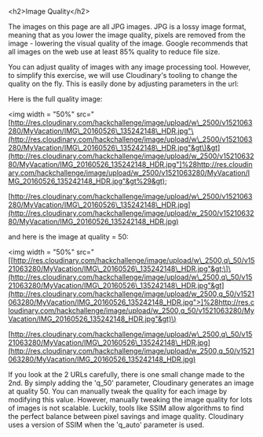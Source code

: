 &lt;h2&gt;Image Quality&lt;/h2&gt;

The images on this page are all JPG images.  JPG is a lossy image format, meaning that as you lower the image quality, pixels are removed from the image - lowering the visual quality of the image.  Google recommends that all images on the web use at least 85% quality to reduce file size.

You can adjust quality of images with any image processing tool. However, to simplify this exercise, we will use Cloudinary's tooling to change the quality on the fly. This is easily done by adjusting parameters in the url:

Here is the full quality image:

&lt;img width = "50%" src="[http://res.cloudinary.com/hackchallenge/image/upload/w\_2500/v1521063280/MyVacation/IMG\_20160526\_135242148\_HDR.jpg"\(http://res.cloudinary.com/hackchallenge/image/upload/w\_2500/v1521063280/MyVacation/IMG\_20160526\_135242148\_HDR.jpg"&gt\)&gt](http://res.cloudinary.com/hackchallenge/image/upload/w_2500/v1521063280/MyVacation/IMG_20160526_135242148_HDR.jpg"]%28http://res.cloudinary.com/hackchallenge/image/upload/w_2500/v1521063280/MyVacation/IMG_20160526_135242148_HDR.jpg"&gt%29&gt);

[http://res.cloudinary.com/hackchallenge/image/upload/w\_2500/v1521063280/MyVacation/IMG\_20160526\_135242148\_HDR.jpg](http://res.cloudinary.com/hackchallenge/image/upload/w_2500/v1521063280/MyVacation/IMG_20160526_135242148_HDR.jpg)

and here is the image at quality = 50:

&lt;img width = "50%" src="\[[http://res.cloudinary.com/hackchallenge/image/upload/w\_2500,q\_50/v1521063280/MyVacation/IMG\_20160526\_135242148\_HDR.jpg"&gt;\]\(http://res.cloudinary.com/hackchallenge/image/upload/w\_2500,q\_50/v1521063280/MyVacation/IMG\_20160526\_135242148\_HDR.jpg"&gt](http://res.cloudinary.com/hackchallenge/image/upload/w_2500,q_50/v1521063280/MyVacation/IMG_20160526_135242148_HDR.jpg">]%28http://res.cloudinary.com/hackchallenge/image/upload/w_2500,q_50/v1521063280/MyVacation/IMG_20160526_135242148_HDR.jpg"&gt)\)

[http://res.cloudinary.com/hackchallenge/image/upload/w\_2500,q\_50/v1521063280/MyVacation/IMG\_20160526\_135242148\_HDR.jpg](http://res.cloudinary.com/hackchallenge/image/upload/w_2500,q_50/v1521063280/MyVacation/IMG_20160526_135242148_HDR.jpg)

If you look at the 2 URLs carefully, there is one small change made to the 2nd.  By simply adding the 'q\_50' parameter, Cloudinary generates an image at quality 50.  You can manually tweak the quality for each image by modifying this value.  However, manually tweaking the image quality for lots of images is not scalable.  Luckily, tools like SSIM allow algorithms to find the perfect balance between pixel savings and image quality.  Cloudinary uses a version of SSIM when the 'q\_auto' parameter is used.

